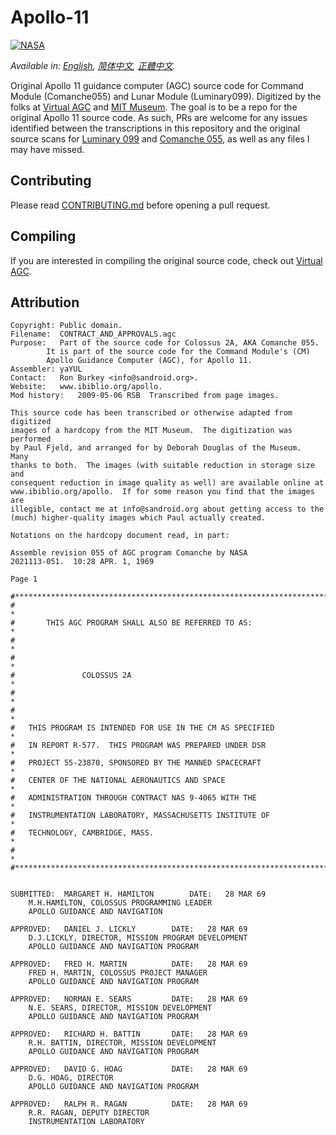 # Apollo-11
[![NASA][6]](https://github.com/chrislgarry/Apollo-11/)

*Available in: [English][EN], [简体中文][ZH_CN], [正體中文][ZH_TW].*

Original Apollo 11 guidance computer (AGC) source code for Command
Module (Comanche055) and Lunar Module (Luminary099). Digitized by
the folks at [Virtual AGC][0] and [MIT Museum][1]. The goal is to be
a repo for the original Apollo 11 source code. As such, PRs are
welcome for any issues identified between the transcriptions in this
repository and the original source scans for [Luminary 099][2] and
[Comanche 055][3], as well as any files I may have missed.

## Contributing
Please read [CONTRIBUTING.md][4] before opening a pull request.

## Compiling
If you are interested in compiling the original source code, check
out [Virtual AGC][5].

## Attribution
```plain
Copyright: Public domain.
Filename:  CONTRACT_AND_APPROVALS.agc
Purpose:   Part of the source code for Colossus 2A, AKA Comanche 055.
        It is part of the source code for the Command Module's (CM)
        Apollo Guidance Computer (AGC), for Apollo 11.
Assembler: yaYUL
Contact:   Ron Burkey <info@sandroid.org>.
Website:   www.ibiblio.org/apollo.
Mod history:   2009-05-06 RSB  Transcribed from page images.

This source code has been transcribed or otherwise adapted from digitized
images of a hardcopy from the MIT Museum.  The digitization was performed
by Paul Fjeld, and arranged for by Deborah Douglas of the Museum.  Many
thanks to both.  The images (with suitable reduction in storage size and
consequent reduction in image quality as well) are available online at
www.ibiblio.org/apollo.  If for some reason you find that the images are
illegible, contact me at info@sandroid.org about getting access to the
(much) higher-quality images which Paul actually created.

Notations on the hardcopy document read, in part:

Assemble revision 055 of AGC program Comanche by NASA
2021113-051.  10:28 APR. 1, 1969

Page 1

#************************************************************************
#                                                                       *
#       THIS AGC PROGRAM SHALL ALSO BE REFERRED TO AS:                  *
#                                                                       *
#                                                                       *
#               COLOSSUS 2A                                             *
#                                                                       *
#                                                                       *
#   THIS PROGRAM IS INTENDED FOR USE IN THE CM AS SPECIFIED             *
#   IN REPORT R-577.  THIS PROGRAM WAS PREPARED UNDER DSR               *
#   PROJECT 55-23870, SPONSORED BY THE MANNED SPACECRAFT                *
#   CENTER OF THE NATIONAL AERONAUTICS AND SPACE                        *
#   ADMINISTRATION THROUGH CONTRACT NAS 9-4065 WITH THE                 *
#   INSTRUMENTATION LABORATORY, MASSACHUSETTS INSTITUTE OF              *
#   TECHNOLOGY, CAMBRIDGE, MASS.                                        *
#                                                                       *
#************************************************************************


SUBMITTED:  MARGARET H. HAMILTON        DATE:   28 MAR 69
    M.H.HAMILTON, COLOSSUS PROGRAMMING LEADER
    APOLLO GUIDANCE AND NAVIGATION

APPROVED:   DANIEL J. LICKLY        DATE:   28 MAR 69
    D.J.LICKLY, DIRECTOR, MISSION PROGRAM DEVELOPMENT
    APOLLO GUIDANCE AND NAVIGATION PROGRAM

APPROVED:   FRED H. MARTIN          DATE:   28 MAR 69
    FRED H. MARTIN, COLOSSUS PROJECT MANAGER
    APOLLO GUIDANCE AND NAVIGATION PROGRAM

APPROVED:   NORMAN E. SEARS         DATE:   28 MAR 69
    N.E. SEARS, DIRECTOR, MISSION DEVELOPMENT
    APOLLO GUIDANCE AND NAVIGATION PROGRAM

APPROVED:   RICHARD H. BATTIN       DATE:   28 MAR 69
    R.H. BATTIN, DIRECTOR, MISSION DEVELOPMENT
    APOLLO GUIDANCE AND NAVIGATION PROGRAM

APPROVED:   DAVID G. HOAG           DATE:   28 MAR 69
    D.G. HOAG, DIRECTOR
    APOLLO GUIDANCE AND NAVIGATION PROGRAM

APPROVED:   RALPH R. RAGAN          DATE:   28 MAR 69
    R.R. RAGAN, DEPUTY DIRECTOR
    INSTRUMENTATION LABORATORY
```

[EN]:README.md
[ZH_CN]:README.zh_cn.md
[ZH_TW]:README.zh_tw.md
[0]:http://www.ibiblio.org/apollo/
[1]:http://web.mit.edu/museum/
[2]:http://www.ibiblio.org/apollo/ScansForConversion/Luminary099/
[3]:http://www.ibiblio.org/apollo/ScansForConversion/Comanche055/
[4]:https://github.com/chrislgarry/Apollo-11/blob/master/CONTRIBUTING.md
[5]:https://github.com/rburkey2005/virtualagc
[6]:https://cdn.rawgit.com/aleen42/badges/c9246f74/src/nasa.svg
